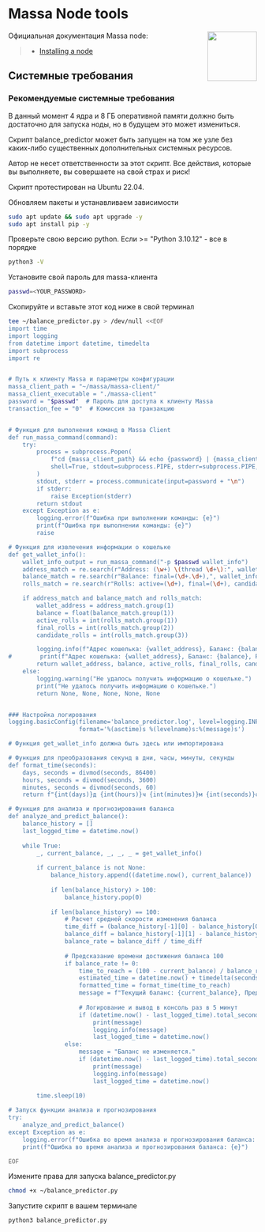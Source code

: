 <div>
<h1 align="left" style="display: flex;"> Massa Node tools </h1>
<img src="https://avatars.githubusercontent.com/u/92152619?s=200&v=4"  style="float: right;" width="100" height="100"></img>
</div>

Официальная документация Massa node:
>- [Installing a node](https://docs.massa.net/docs/node/initial)


## Системные требования
### Рекомендуемые системные требования
В данный момент 4 ядра и 8 ГБ оперативной памяти должно быть достаточно для запуска ноды, но в будущем это может измениться.

Скрипт balance_predictor может быть запущен на том же узле без каких-либо существенных дополнительных системных ресурсов.

Автор не несет ответственности за этот скрипт. Все действия, которые вы выполняете, вы совершаете на свой страх и риск!

Скрипт протестирован на Ubuntu 22.04.

Обновляем пакеты и устанавливаем зависимости

~~~bash
sudo apt update && sudo apt upgrade -y
sudo apt install pip -y
~~~

Проверьте свою версию python. Если >= "Python 3.10.12" - все в порядке

~~~bash
python3 -V
~~~

Установите свой пароль для massa-клиента

~~~bash
passwd=<YOUR_PASSWORD>
~~~

Скопируйте и вставьте этот код ниже в свой терминал

~~~bash
tee ~/balance_predictor.py > /dev/null <<EOF
import time
import logging
from datetime import datetime, timedelta
import subprocess
import re


# Путь к клиенту Massa и параметры конфигурации
massa_client_path = "~/massa/massa-client/"
massa_client_executable = "./massa-client"
password = "$passwd"  # Пароль для доступа к клиенту Massa
transaction_fee = "0"  # Комиссия за транзакцию


# Функция для выполнения команд в Massa Client
def run_massa_command(command):
    try:
        process = subprocess.Popen(
            f"cd {massa_client_path} && echo {password} | {massa_client_executable} {command}",
            shell=True, stdout=subprocess.PIPE, stderr=subprocess.PIPE, text=True
        )
        stdout, stderr = process.communicate(input=password + "\n")
        if stderr:
            raise Exception(stderr)
        return stdout
    except Exception as e:
        logging.error(f"Ошибка при выполнении команды: {e}")
        print(f"Ошибка при выполнении команды: {e}")
        raise

# Функция для извлечения информации о кошельке
def get_wallet_info():
    wallet_info_output = run_massa_command("-p $passwd wallet_info")
    address_match = re.search(r"Address: (\w+) \(thread \d+\):", wallet_info_output)
    balance_match = re.search(r"Balance: final=(\d+.\d+),", wallet_info_output)
    rolls_match = re.search(r"Rolls: active=(\d+), final=(\d+), candidate=(\d+)", wallet_info_output)

    if address_match and balance_match and rolls_match:
        wallet_address = address_match.group(1)
        balance = float(balance_match.group(1))
        active_rolls = int(rolls_match.group(1))
        final_rolls = int(rolls_match.group(2))
        candidate_rolls = int(rolls_match.group(3))

        logging.info(f"Адрес кошелька: {wallet_address}, Баланс: {balance}, Роллы: активные={active_rolls}, финальные={final_rolls}, кандидатские={candidate_rolls}")
#        print(f"Адрес кошелька: {wallet_address}, Баланс: {balance}, Роллы: активные={active_rolls}, финальные={final_rolls}, кандидатские={candidate_rolls}")
        return wallet_address, balance, active_rolls, final_rolls, candidate_rolls
    else:
        logging.warning("Не удалось получить информацию о кошельке.")
        print("Не удалось получить информацию о кошельке.")
        return None, None, None, None, None


### Настройка логирования
logging.basicConfig(filename='balance_predictor.log', level=logging.INFO,
                    format='%(asctime)s %(levelname)s:%(message)s')

# Функция get_wallet_info должна быть здесь или импортирована

# Функция для преобразования секунд в дни, часы, минуты, секунды
def format_time(seconds):
    days, seconds = divmod(seconds, 86400)
    hours, seconds = divmod(seconds, 3600)
    minutes, seconds = divmod(seconds, 60)
    return f"{int(days)}д {int(hours)}ч {int(minutes)}м {int(seconds)}с"

# Функция для анализа и прогнозирования баланса
def analyze_and_predict_balance():
    balance_history = []
    last_logged_time = datetime.now()
    
    while True:
        _, current_balance, _, _, _ = get_wallet_info()
        
        if current_balance is not None:
            balance_history.append((datetime.now(), current_balance))
            
            if len(balance_history) > 100:
                balance_history.pop(0)
                
            if len(balance_history) == 100:
                # Расчет средней скорости изменения баланса
                time_diff = (balance_history[-1][0] - balance_history[0][0]).total_seconds()
                balance_diff = balance_history[-1][1] - balance_history[0][1]
                balance_rate = balance_diff / time_diff
                
                # Предсказание времени достижения баланса 100
                if balance_rate != 0:
                    time_to_reach = (100 - current_balance) / balance_rate
                    estimated_time = datetime.now() + timedelta(seconds=time_to_reach)
                    formatted_time = format_time(time_to_reach)
                    message = f"Текущий баланс: {current_balance}, Предполагаемое время достижения баланса 100: {estimated_time.strftime('%Y-%m-%d %H:%M:%S')} ({formatted_time})"
                    
                    # Логирование и вывод в консоль раз в 5 минут
                    if (datetime.now() - last_logged_time).total_seconds() >= 300:
                        print(message)
                        logging.info(message)
                        last_logged_time = datetime.now()
                else:
                    message = "Баланс не изменяется."
                    if (datetime.now() - last_logged_time).total_seconds() >= 300:
                        print(message)
                        logging.info(message)
                        last_logged_time = datetime.now()
        
        time.sleep(10)

# Запуск функции анализа и прогнозирования
try:
    analyze_and_predict_balance()
except Exception as e:
    logging.error(f"Ошибка во время анализа и прогнозирования баланса: {e}")
    print(f"Ошибка во время анализа и прогнозирования баланса: {e}")

EOF
~~~

Измените права для запуска balance_predictor.py

~~~bash
chmod +x ~/balance_predictor.py
~~~


Запустите скрипт в вашем терминале

~~~bash
python3 balance_predictor.py
~~~



